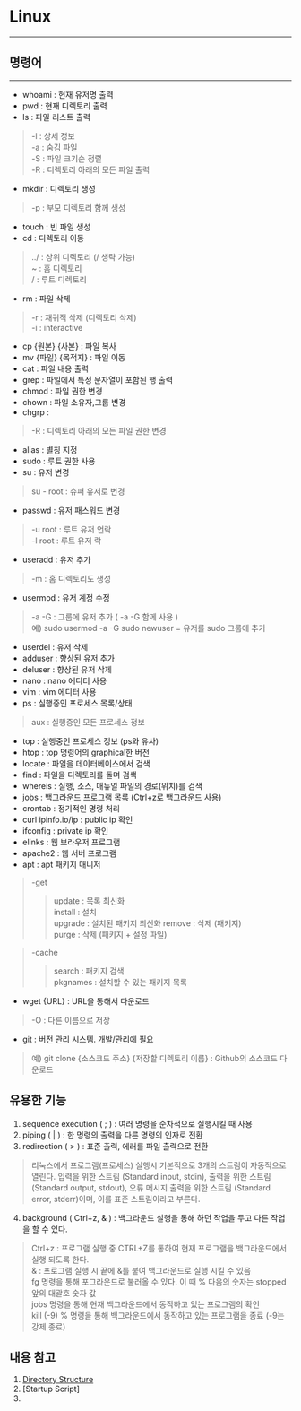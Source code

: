 # Linux  
---
## 명령어  
---  
- whoami : 현재 유저명 출력  
- pwd : 현재 디렉토리 출력  
- ls : 파일 리스트 출력  
> -l : 상세 정보  
  -a : 숨김 파일  
  -S : 파일 크기순 정렬  
  -R : 디렉토리 아래의 모든 파일 출력
- mkdir : 디렉토리 생성 
> -p : 부모 디렉토리 함께 생성  
- touch : 빈 파일 생성  
- cd : 디렉토리 이동  
> ../  : 상위 디렉토리 (/ 생략 가능)  
  ~ : 홈 디렉토리  
  / : 루트 디렉토리  
- rm : 파일 삭제
> -r : 재귀적 삭제 (디렉토리 삭제)  
  -i : interactive  
- cp {원본} {사본} : 파일 복사  
- mv {파일} {목적지} : 파일 이동  
- cat : 파일 내용 출력  
- grep : 파일에서 특정 문자열이 포함된 행 출력  
- chmod : 파일 권한 변경  
- chown : 파일 소유자,그룹 변경  
- chgrp : 
> -R : 디렉토리 아래의 모든 파일 권한 변경  
- alias : 별칭 지정  
- sudo : 루트 권한 사용  
- su : 유저 변경  
> su - root : 슈퍼 유저로 변경  
- passwd : 유저 패스워드 변경  
> -u root : 루트 유저 언락  
> -l root : 루트 유저 락  
- useradd : 유저 추가
> -m : 홈 디렉토리도 생성  
- usermod : 유저 계정 수정  
> -a -G : 그룹에 유저 추가 ( -a -G 함께 사용 )  
  예) sudo usermod -a -G sudo newuser = 유저를 sudo 그룹에 추가  
- userdel : 유저 삭제  
- adduser : 향상된 유저 추가  
- deluser : 향상된 유저 삭제  
- nano : nano 에디터 사용  
- vim : vim 에디터 사용  
- ps : 실행중인 프로세스 목록/상태  
> aux : 실행중인 모든 프로세스 정보  
- top : 실행중인 프로세스 정보 (ps와 유사)  
- htop : top 명령어의 graphical한 버전  
- locate : 파일을 데이터베이스에서 검색  
- find : 파일을 디렉토리를 돌며 검색  
- whereis : 실행, 소스, 매뉴얼 파일의 경로(위치)를 검색  
- jobs : 백그라운드 프로그램 목록 (Ctrl+z로 백그라운드 사용)  
- crontab : 정기적인 명령 처리  
- curl ipinfo.io/ip : public ip 확인  
- ifconfig : private ip 확인  
- elinks : 웹 브라우저 프로그램 
- apache2 : 웹 서버 프로그램
- apt : apt 패키지 매니저  
> -get  
>   > update : 목록 최신화  
      install : 설치  
      upgrade : 설치된 패키지 최신화
      remove : 삭제 (패키지)  
      purge : 삭제 (패키지 + 설정 파일)  
      
> -cache  
>   > search : 패키지 검색  
      pkgnames : 설치할 수 있는 패키지 목록  
- wget {URL} : URL을 통해서 다운로드  
> -O : 다른 이름으로 저장  

- git : 버전 관리 시스템. 개발/관리에 필요
> 예) git clone {소스코드 주소} {저장할 디렉토리 이름} : Github의 소스코드 다운로드

## 유용한 기능
1. sequence execution ( ; ) : 여러 명령을 순차적으로 실행시킬 때 사용  
2. piping ( | ) : 한 명령의 출력을 다른 명령의 인자로 전환  
3. redirection ( > ) : 표준 출력, 에러를 파일 출력으로 전환  
> 리눅스에서 프로그램(프로세스) 실행시 기본적으로 3개의 스트림이 자동적으로 열린다. 입력을 위한 스트림 (Standard input, stdin), 출력을 위한 스트림 (Standard output, stdout), 오류 메시지 출력을 위한 스트림 (Standard error, stderr)이며, 이를 표준 스트림이라고 부른다.  
4. background ( Ctrl+z, & ) : 백그라운드 실행을 통해 하던 작업을 두고 다른 작업을 할 수 있다.  
> Ctrl+z : 프로그램 실행 중 CTRL+Z를 통하여 현재 프로그램을 백그라운드에서 실행 되도록 한다.  
  & : 프로그램 실행 시 끝에 &를 붙여 백그라운드로 실행 시킬 수 있음  
  fg 명령을 통해 포그라운드로 불러올 수 있다. 이 때 % 다음의 숫자는 stopped 앞의 대괄호 숫자 값  
  jobs 명령을 통해 현재 백그라운드에서 동작하고 있는 프로그램의 확인  
  kill (-9) % 명령을 통해 백그라운드에서 동작하고 있는 프로그램을 종료 (-9는 강제 종료)  



## 내용 참고
1. [Directory Structure](https://www.thegeekstuff.com/2010/09/linux-file-system-structure/)  
2. [Startup Script]  
3. 

